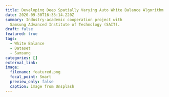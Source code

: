 ```yaml
---
title: Developing Deep Spatially Varying Auto White Balance Algorithm
date: 2020-09-30T16:33:14.220Z
summary: Industry-academic cooperation project with  
  Samsung Advanced Institute of Technology (SAIT).
draft: false
featured: true
tags:
  - White Balance
  - Dataset
  - Samsung
categories: []
external_link: 
image:
  filename: featured.png
  focal_point: Smart
  preview_only: false
  caption: image from Unsplash
---
```

